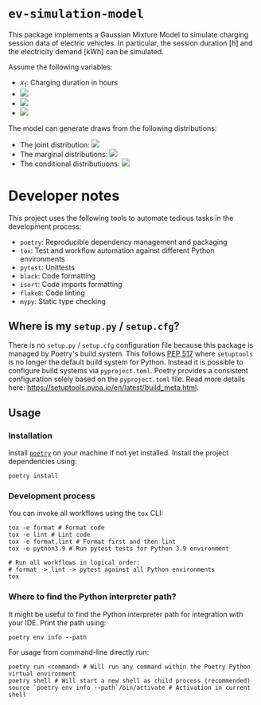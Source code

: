 # `ev-simulation-model`

This package implements a Gaussian Mixture Model to simulate charging session data of electric vehicles. In particular, the session duration [h] and the electricity demand [kWh] can be simulated.

Assume the following variables:
* $x_1$: Charging duration in hours
* <img src="https://render.githubusercontent.com/render/math?math=x_1%20%3A%20%5Ctext%7BCharging%20duration%20in%20hours%7D">
* <img src="https://render.githubusercontent.com/render/math?math=x_2%20%3A%20%5Ctext%7BElectricity%20demand%20in%20kWh%7D">
* <img src="https://render.githubusercontent.com/render/math?math=z%20%3A%20%5Ctext%7BPlugin%20hour%20of%20the%20day%7D">

The model can generate draws from the following distributions:
* The joint distribution: <img src="https://render.githubusercontent.com/render/math?math=p%28x_1%2Cx_2%29">
* The marginal distributions: <img src="https://render.githubusercontent.com/render/math?math=p%28x_1%29%2Cp%28x_2%29%2Cp%28z%29">
* The conditional distributiuons: <img src="https://render.githubusercontent.com/render/math?math=p%28x_1%7Cz%29%2Cp%28x_2%7Cz%29%2Cp%28x_1%2Cx_2%7Cz%29">

# Developer notes

This project uses the following tools to automate tedious tasks in the development process:

* `poetry`: Reproducible dependency management and packaging
* `tox`: Test and workflow automation against different Python environments
* `pytest`: Unittests
* `black`: Code formatting
* `isort`: Code imports formatting
* `flake8`: Code linting
* `mypy`: Static type checking

## Where is my `setup.py` / `setup.cfg`?

There is no `setup.py` / `setup.cfg` configuration file because this package is managed by Poetry's
build system. This follows [PEP 517](https://www.python.org/dev/peps/pep-0517/) where `setuptools` is no longer the
default build system for Python. Instead it is possible to configure build systems via `pyproject.toml`. Poetry provides
a consistent configuration solely based on the `pyproject.toml` file. Read more details
here: https://setuptools.pypa.io/en/latest/build_meta.html.

## Usage

### Installation

Install [`poetry`](https://python-poetry.org/) on your machine if not yet installed. Install the project dependencies
using:

```shell
poetry install
```

### Development process

You can invoke all workflows using the `tox` CLI:

```shell
tox -e format # Format code
tox -e lint # Lint code
tox -e format,lint # Format first and then lint
tox -e python3.9 # Run pytest tests for Python 3.9 environment

# Run all workflows in logical order:
# format -> lint -> pytest against all Python environments
tox
```

### Where to find the Python interpreter path?

It might be useful to find the Python interpreter path for integration with your IDE. Print the path using:

```shell
poetry env info --path
```

For usage from command-line directly run:

```shell
poetry run <command> # Will run any command within the Poetry Python virtual environment
poetry shell # Will start a new shell as child process (recommended)
source `poetry env info --path`/bin/activate # Activation in current shell
```
